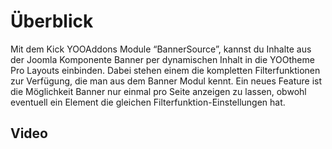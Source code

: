# Überblick
Mit dem Kick YOOAddons Module “BannerSource”, kannst du Inhalte aus der Joomla Komponente Banner per dynamischen Inhalt in die YOOtheme Pro Layouts einbinden. Dabei stehen einem die kompletten Filterfunktionen zur Verfügung, die man aus dem Banner Modul kennt. Ein neues Feature ist die Möglichkeit Banner nur einmal pro Seite anzeigen zu lassen, obwohl eventuell ein Element die gleichen Filterfunktion-Einstellungen hat.

## Video
